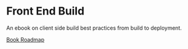 Front End Build
===============

An ebook on client side build best practices from build to deployment.

[Book Roadmap](roadmap.md)
